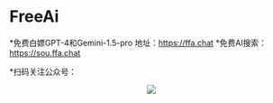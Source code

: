 # FreeAi
*免费白嫖GPT-4和Gemini-1.5-pro 地址：https://ffa.chat
*免费AI搜索：https://sou.ffa.chat

*扫码关注公众号：
<div align="center">
 <img src="./公众号二维码.png"></img>
</div>
